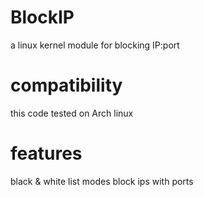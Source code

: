 # BlockIP
a linux kernel module for blocking IP:port 

# compatibility
this code tested on Arch linux

# features
  black & white list modes
  block ips with ports
